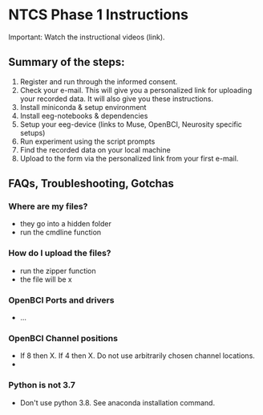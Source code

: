 # NTCS Phase 1 Instructions

Important: Watch the instructional videos (link).



## Summary of the steps:

1. Register and run through the informed consent. 
2. Check your e-mail. This will give you a personalized link for uploading your recorded data. It will also give you these instructions.
3. Install miniconda & setup environment
4. Install eeg-notebooks & dependencies
5. Setup your eeg-device (links to Muse, OpenBCI, Neurosity specific setups)
6. Run experiment using the script prompts
7. Find the recorded data on your local machine
8. Upload to the form via the personalized link from your first e-mail.





## FAQs, Troubleshooting, Gotchas

### Where are my files?

- they go into a hidden folder
- run the cmdline function

### How do I upload the files?

- run the zipper function
- the file will be x


### OpenBCI Ports and drivers

- ...

### OpenBCI Channel positions

- If 8 then X. If 4 then X. Do not use arbitrarily chosen channel locations. 
- 

### Python is not 3.7

- Don't use python 3.8. See anaconda installation command. 



